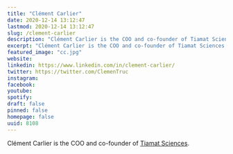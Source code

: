 ```yaml
---
title: "Clément Carlier"
date: 2020-12-14 13:12:47
lastmod: 2020-12-14 13:12:47
slug: /clement-carlier
description: "Clément Carlier is the COO and co-founder of Tiamat Sciences."
excerpt: "Clément Carlier is the COO and co-founder of Tiamat Sciences."
featured_image: "cc.jpg"
website: 
linkedin: https://www.linkedin.com/in/clement-carlier/
twitter: https://twitter.com/ClemenTruc
instagram: 
facebook: 
youtube: 
spotify: 
draft: false
pinned: false
homepage: false
uuid: 8108
---
```

Clément Carlier is the COO and co-founder of [Tiamat
Sciences](https://www.proteinreport.org/directory/tiamat-sciences).
